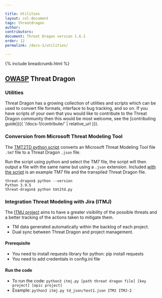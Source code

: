 ```yaml
---

title: Utilities
layout: col-document
tags: threatdragon
author:
contributors:
document: Threat Dragon version 1.6.1
order: 12
permalink: /docs-1/utilities/

---
```


{% include breadcrumb.html %}
## [OWASP](https://www.owasp.org) Threat Dragon

### Utilities

Threat Dragon has a growing collection of utilities and scripts which can be used to
convert file formats, interface to bug tracking, and so on.
If you have scripts of your own that you would like to contribute to the Threat Dragon
community then this would be most  welcome, see the [contributing guide]({{ '/docs-1/contribute/' | relative_url }}).

### Conversion from Microsoft Threat Modeling Tool

The [TMT2TD python script](https://raw.githubusercontent.com/owasp/threat-dragon/main/utils/TMT2TD/TMT2TD.py)
converts an Microsoft Threat Modeling Tool file `.tm7` file to a Threat Dragon `.json` file.

Run the script using python and select the TM7 file, the script will then output a
file with the same name but using a `.json` extension.
Included [with the script](https://github.com/OWASP/threat-dragon/tree/main/utils/TMT2TD)
is an example TM7 file and the transpiled Threat Dragon file.

```
threat-dragon$ python --version
Python 3.9.5
threat-dragon$ python tmt2td.py
```

### Integration Threat Modeling with Jira (ITMJ)

The [ITMJ project](https://github.com/OWASP/threat-dragon/tree/main/utils/threat-mvp)
aims to have a greater visibility of the possible threats
and a better tracking of the actions taken to mitigate them.
- TM data generated automatically within the backlog of each project.
- Dual sync between Threat Dragon and project management.

#### Prerequisite
- You need to install requests library for python: pip install requests
- You need to add credentials in config.ini file

#### Run the code
- To run the code: `python3 itmj.py [path threat dragon file] [key project] [epic project]`
- Example: `python3 itmj.py td_json/test1.json ITMJ ITMJ-2`
